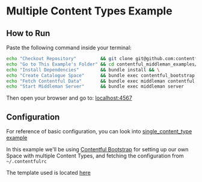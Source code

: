 # Multiple Content Types Example

## How to Run

Paste the following command inside your terminal:

```bash
echo "Checkout Repository"         && git clone git@github.com:contentful/contentful_middleman_examples.git && \
echo "Go to This Example's Folder" && cd contentful_middleman_examples/examples/multiple_content_types && \
echo "Install Dependencies"        && bundle install && \
echo "Create Catalogue Space"      && bundle exec contentful_bootstrap create_space my_catalogue --json-template bootstrap_templates/catalogue.json && \
echo "Fetch Contentful Data"       && bundle exec middleman contentful && \
echo "Start Middleman Server"      && bundle exec middleman server
```

Then open your browser and go to: [localhost:4567](http://localhost:4567)

## Configuration

For reference of basic configuration, you can look into [single_content_type example](../single_content_type/README.md)

In this example we'll be using [Contentful Bootstrap](https://github.com/contentful/contentful-bootstrap.rb) for setting up our own Space with multiple Content Types, and fetching
the configuration from `~/.contentfulrc`

The template used is located [here](./bootstrap_templates/catalogue.json)
